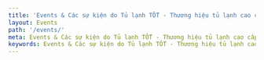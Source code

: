 ```yaml
---
title: 'Events & Các sự kiện do Tủ lạnh TỐT - Thương hiệu tủ lạnh cao cấp'
layout: Events
path: '/events/'
meta: Events & Các sự kiện do Tủ lạnh TỐT - Thương hiệu tủ lạnh cao cấp tổ chức
keywords: Events & Các sự kiện do Tủ lạnh TỐT - Thương hiệu tủ lạnh cao cấp tổ chức
---
```

